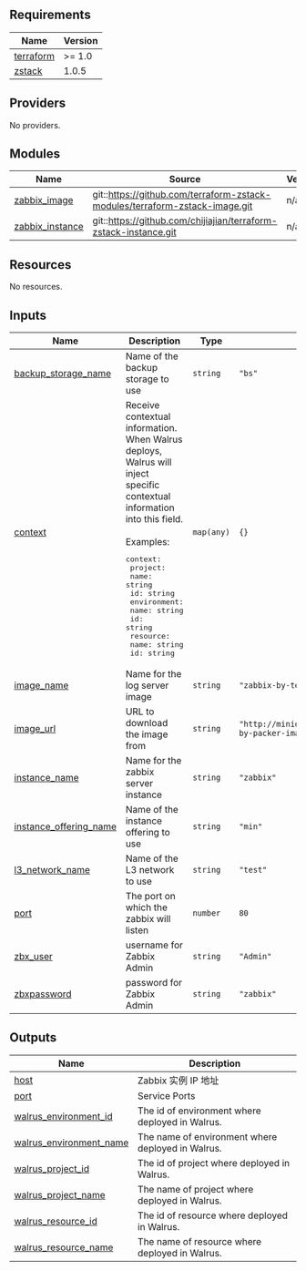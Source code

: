 <!-- BEGIN_TF_DOCS -->
## Requirements

| Name | Version |
|------|---------|
| <a name="requirement_terraform"></a> [terraform](#requirement\_terraform) | >= 1.0 |
| <a name="requirement_zstack"></a> [zstack](#requirement\_zstack) | 1.0.5 |

## Providers

No providers.

## Modules

| Name | Source | Version |
|------|--------|---------|
| <a name="module_zabbix_image"></a> [zabbix\_image](#module\_zabbix\_image) | git::https://github.com/terraform-zstack-modules/terraform-zstack-image.git | n/a |
| <a name="module_zabbix_instance"></a> [zabbix\_instance](#module\_zabbix\_instance) | git::https://github.com/chijiajian/terraform-zstack-instance.git | n/a |

## Resources

No resources.

## Inputs

| Name | Description | Type | Default | Required |
|------|-------------|------|---------|:--------:|
| <a name="input_backup_storage_name"></a> [backup\_storage\_name](#input\_backup\_storage\_name) | Name of the backup storage to use | `string` | `"bs"` | no |
| <a name="input_context"></a> [context](#input\_context) | Receive contextual information. When Walrus deploys, Walrus will inject specific contextual information into this field.<br/><br/>Examples:<pre>context:<br/>  project:<br/>    name: string<br/>    id: string<br/>  environment:<br/>    name: string<br/>    id: string<br/>  resource:<br/>    name: string<br/>    id: string</pre> | `map(any)` | `{}` | no |
| <a name="input_image_name"></a> [image\_name](#input\_image\_name) | Name for the log server image | `string` | `"zabbix-by-terraform"` | no |
| <a name="input_image_url"></a> [image\_url](#input\_image\_url) | URL to download the image from | `string` | `"http://minio.zstack.io:9001/packer/zabbix-by-packer-image-compressed.qcow2"` | no |
| <a name="input_instance_name"></a> [instance\_name](#input\_instance\_name) | Name for the zabbix server instance | `string` | `"zabbix"` | no |
| <a name="input_instance_offering_name"></a> [instance\_offering\_name](#input\_instance\_offering\_name) | Name of the instance offering to use | `string` | `"min"` | no |
| <a name="input_l3_network_name"></a> [l3\_network\_name](#input\_l3\_network\_name) | Name of the L3 network to use | `string` | `"test"` | no |
| <a name="input_port"></a> [port](#input\_port) | The port on which the zabbix will listen | `number` | `80` | no |
| <a name="input_zbx_user"></a> [zbx\_user](#input\_zbx\_user) | username for Zabbix Admin | `string` | `"Admin"` | no |
| <a name="input_zbxpassword"></a> [zbxpassword](#input\_zbxpassword) | password for Zabbix Admin | `string` | `"zabbix"` | no |

## Outputs

| Name | Description |
|------|-------------|
| <a name="output_host"></a> [host](#output\_host) | Zabbix 实例 IP 地址 |
| <a name="output_port"></a> [port](#output\_port) | Service Ports |
| <a name="output_walrus_environment_id"></a> [walrus\_environment\_id](#output\_walrus\_environment\_id) | The id of environment where deployed in Walrus. |
| <a name="output_walrus_environment_name"></a> [walrus\_environment\_name](#output\_walrus\_environment\_name) | The name of environment where deployed in Walrus. |
| <a name="output_walrus_project_id"></a> [walrus\_project\_id](#output\_walrus\_project\_id) | The id of project where deployed in Walrus. |
| <a name="output_walrus_project_name"></a> [walrus\_project\_name](#output\_walrus\_project\_name) | The name of project where deployed in Walrus. |
| <a name="output_walrus_resource_id"></a> [walrus\_resource\_id](#output\_walrus\_resource\_id) | The id of resource where deployed in Walrus. |
| <a name="output_walrus_resource_name"></a> [walrus\_resource\_name](#output\_walrus\_resource\_name) | The name of resource where deployed in Walrus. |
<!-- END_TF_DOCS -->